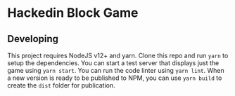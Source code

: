 # Hackedin Block Game

## Developing
This project requires NodeJS v12+ and yarn. Clone this repo and run `yarn` to setup the dependencies. You can start a test server that displays just the game using `yarn start`. You can run the code linter using `yarn lint`. When a new version is ready to be published to NPM, you can use `yarn build` to create the `dist` folder for publication.

